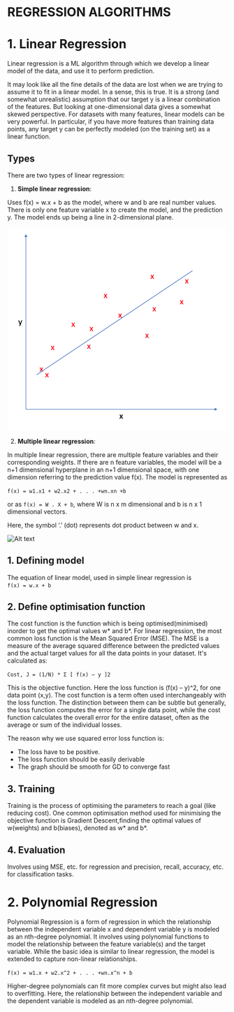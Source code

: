 # REGRESSION ALGORITHMS

# 1. Linear Regression
Linear regression is a ML algorithm through which we develop a linear model of the data, and use it to perform prediction.

It may look like all the fine details of the data are lost when we are trying to assume it to fit in a linear model. In a sense, this is true. It is a strong (and somewhat unrealistic) assumption that our target y is a linear combination of the features. But looking at one-dimensional data gives a somewhat skewed perspective. For datasets with many features, linear models can be very powerful. In particular, if you have more features than training data points, any target y can be perfectly modeled (on the training set) as a linear function.

## Types
There are two types of linear regression:
1. **Simple linear regression**:

Uses f(x) = w.x + b as the model, where w and b are real number values. There is only one feature variable x to create the model, and the prediction y. The model ends up being a line in 2-dimensional plane.

![Alt text](image-1.png)

2. **Multiple linear regression**:

In multiple linear regression, there are multiple feature variables and their corresponding weights. If there are n feature variables, the model will be a n+1 dimensional hyperplane in an n+1 dimensional space, with one dimension referring to the prediction value f(x).
The model is represented as 

```f(x) = w1.x1 + w2.x2 + . . . +wn.xn +b```

or as ```f(x) = W . X + b```, where W is n x m dimensional and b is n x 1 dimensional vectors. 

Here, the symbol ‘.’ (dot) represents dot product between w and x.

![Alt text](image-2.png)

## 1. Defining model
The equation of linear model, used in simple linear regression is  
```f(x) = w.x + b```

## 2. Define optimisation function
The cost function is the function which is being optimised(minimised) inorder to get the optimal values w* and b*. For linear regression, the most common loss function is the Mean Squared Error (MSE). The MSE is a measure of the average squared difference between the predicted values and the actual target values for all the data points in your dataset. It's calculated as:

```Cost, J = (1/N) * Σ [ f(x) – y ]2```

This is the objective function. Here the loss function is (f(x) – y)^2, for one data point (x,y). The cost function is a term often used interchangeably with the loss function. The distinction between them can be subtle but generally, the loss function computes the error for a single data point, while the cost function calculates the overall error for the entire dataset, often as the average or sum of the individual losses.

The reason why we use squared error loss function is:
- The loss have to be positive. 
- The loss function should be easily derivable
- The graph should be smooth for GD to converge fast
  
## 3. Training
Training is the process of optimising the parameters to reach a goal (like reducing cost). One common optimisation method used for minimising the objective function is Gradient Descent,finding the optimal values of w(weights) and b(biases), denoted as w* and b*.

## 4. Evaluation
Involves using MSE, etc. for regression and precision, recall, accuracy, etc. for classification tasks.

# 2. Polynomial Regression
Polynomial Regression is a form of regression in which the relationship between the independent variable x and dependent variable y is modeled as an nth-degree polynomial. It  involves using polynomial functions to model the relationship between the feature variable(s) and the target variable. While the basic idea is similar to linear regression, the model is extended to capture non-linear relationships.

```f(x) = w1.x + w2.x^2 + . . . +wn.x^n + b ```

Higher-degree polynomials can fit more complex curves but might also lead to overfitting. Here, the relationship between the independent variable and the dependent variable is modeled as an nth-degree polynomial.